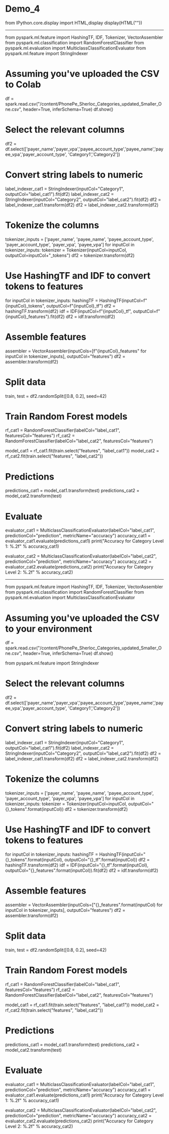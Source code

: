 # Demo_4

from IPython.core.display import HTML,display
display(HTML("<style>pre { white-space: pre !important; }</style>"))

------------------------------------------------------------------------

from pyspark.ml.feature import HashingTF, IDF, Tokenizer, VectorAssembler
from pyspark.ml.classification import RandomForestClassifier
from pyspark.ml.evaluation import MulticlassClassificationEvaluator
from pyspark.ml.feature import StringIndexer

# Assuming you've uploaded the CSV to Colab
df = spark.read.csv("/content/PhonePe_Sherloc_Categories_updated_Smaller_One.csv", header=True, inferSchema=True)
df.show()

# Select the relevant columns
df2 = df.select(['payer_name','payer_vpa','payee_account_type','payee_name','payee_vpa','payer_account_type', 'Category1','Category2'])

# Convert string labels to numeric
label_indexer_cat1 = StringIndexer(inputCol="Category1", outputCol="label_cat1").fit(df2)
label_indexer_cat2 = StringIndexer(inputCol="Category2", outputCol="label_cat2").fit(df2)
df2 = label_indexer_cat1.transform(df2)
df2 = label_indexer_cat2.transform(df2)

# Tokenize the columns
tokenizer_inputs = ['payer_name', 'payee_name', 'payee_account_type', 'payer_account_type', 'payer_vpa', 'payee_vpa']
for inputCol in tokenizer_inputs:
    tokenizer = Tokenizer(inputCol=inputCol, outputCol=inputCol+"_tokens")
    df2 = tokenizer.transform(df2)

# Use HashingTF and IDF to convert tokens to features
for inputCol in tokenizer_inputs:
    hashingTF = HashingTF(inputCol=f"{inputCol}_tokens", outputCol=f"{inputCol}_tf")
    df2 = hashingTF.transform(df2)
    idf = IDF(inputCol=f"{inputCol}_tf", outputCol=f"{inputCol}_features").fit(df2)
    df2 = idf.transform(df2)

# Assemble features
assembler = VectorAssembler(inputCols=[f"{inputCol}_features" for inputCol in tokenizer_inputs], outputCol="features")
df2 = assembler.transform(df2)

# Split data
train, test = df2.randomSplit([0.8, 0.2], seed=42)

# Train Random Forest models
rf_cat1 = RandomForestClassifier(labelCol="label_cat1", featuresCol="features")
rf_cat2 = RandomForestClassifier(labelCol="label_cat2", featuresCol="features")

model_cat1 = rf_cat1.fit(train.select("features", "label_cat1"))
model_cat2 = rf_cat2.fit(train.select("features", "label_cat2"))

# Predictions
predictions_cat1 = model_cat1.transform(test)
predictions_cat2 = model_cat2.transform(test)

# Evaluate
evaluator_cat1 = MulticlassClassificationEvaluator(labelCol="label_cat1", predictionCol="prediction", metricName="accuracy")
accuracy_cat1 = evaluator_cat1.evaluate(predictions_cat1)
print("Accuracy for Category Level 1: %.2f" % accuracy_cat1)

evaluator_cat2 = MulticlassClassificationEvaluator(labelCol="label_cat2", predictionCol="prediction", metricName="accuracy")
accuracy_cat2 = evaluator_cat2.evaluate(predictions_cat2)
print("Accuracy for Category Level 2: %.2f" % accuracy_cat2)

-----------------

from pyspark.ml.feature import HashingTF, IDF, Tokenizer, VectorAssembler
from pyspark.ml.classification import RandomForestClassifier
from pyspark.ml.evaluation import MulticlassClassificationEvaluator

# Assuming you've uploaded the CSV to your environment
df = spark.read.csv("/content/PhonePe_Sherloc_Categories_updated_Smaller_One.csv", header=True, inferSchema=True)
df.show()

from pyspark.ml.feature import StringIndexer

# Select the relevant columns
df2 = df.select(['payer_name','payer_vpa','payee_account_type','payee_name','payee_vpa','payer_account_type', 'Category1','Category2'])

# Convert string labels to numeric
label_indexer_cat1 = StringIndexer(inputCol="Category1", outputCol="label_cat1").fit(df2)
label_indexer_cat2 = StringIndexer(inputCol="Category2", outputCol="label_cat2").fit(df2)
df2 = label_indexer_cat1.transform(df2)
df2 = label_indexer_cat2.transform(df2)

# Tokenize the columns
tokenizer_inputs = ['payer_name', 'payee_name', 'payee_account_type', 'payer_account_type', 'payer_vpa', 'payee_vpa']
for inputCol in tokenizer_inputs:
    tokenizer = Tokenizer(inputCol=inputCol, outputCol="{}_tokens".format(inputCol))
    df2 = tokenizer.transform(df2)

# Use HashingTF and IDF to convert tokens to features
for inputCol in tokenizer_inputs:
    hashingTF = HashingTF(inputCol="{}_tokens".format(inputCol), outputCol="{}_tf".format(inputCol))
    df2 = hashingTF.transform(df2)
    idf = IDF(inputCol="{}_tf".format(inputCol), outputCol="{}_features".format(inputCol)).fit(df2)
    df2 = idf.transform(df2)

# Assemble features
assembler = VectorAssembler(inputCols=["{}_features".format(inputCol) for inputCol in tokenizer_inputs], outputCol="features")
df2 = assembler.transform(df2)

# Split data
train, test = df2.randomSplit([0.8, 0.2], seed=42)

# Train Random Forest models
rf_cat1 = RandomForestClassifier(labelCol="label_cat1", featuresCol="features")
rf_cat2 = RandomForestClassifier(labelCol="label_cat2", featuresCol="features")

model_cat1 = rf_cat1.fit(train.select("features", "label_cat1"))
model_cat2 = rf_cat2.fit(train.select("features", "label_cat2"))

# Predictions
predictions_cat1 = model_cat1.transform(test)
predictions_cat2 = model_cat2.transform(test)

# Evaluate
evaluator_cat1 = MulticlassClassificationEvaluator(labelCol="label_cat1", predictionCol="prediction", metricName="accuracy")
accuracy_cat1 = evaluator_cat1.evaluate(predictions_cat1)
print("Accuracy for Category Level 1: %.2f" % accuracy_cat1)

evaluator_cat2 = MulticlassClassificationEvaluator(labelCol="label_cat2", predictionCol="prediction", metricName="accuracy")
accuracy_cat2 = evaluator_cat2.evaluate(predictions_cat2)
print("Accuracy for Category Level 2: %.2f" % accuracy_cat2)
